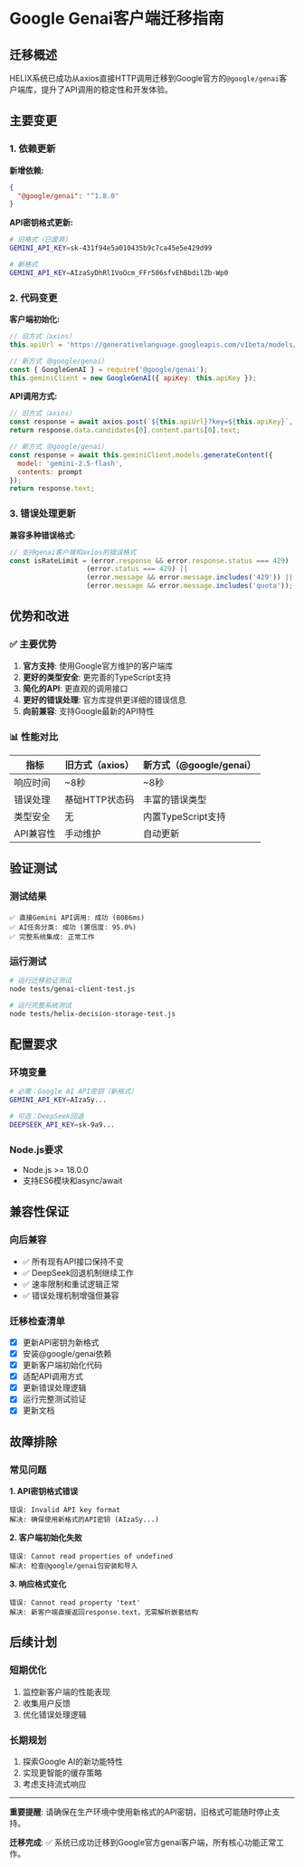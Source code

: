 # Google Genai客户端迁移指南

## 迁移概述

HELIX系统已成功从axios直接HTTP调用迁移到Google官方的`@google/genai`客户端库，提升了API调用的稳定性和开发体验。

## 主要变更

### 1. 依赖更新

**新增依赖:**
```json
{
  "@google/genai": "^1.8.0"
}
```

**API密钥格式更新:**
```bash
# 旧格式（已废弃）
GEMINI_API_KEY=sk-431f94e5a010435b9c7ca45e5e429d99

# 新格式
GEMINI_API_KEY=AIzaSyDhRl1VoOcm_FFr506sfvEhBbdilZb-Wp0
```

### 2. 代码变更

**客户端初始化:**
```javascript
// 旧方式（axios）
this.apiUrl = 'https://generativelanguage.googleapis.com/v1beta/models/gemini-2.0-flash:generateContent';

// 新方式（@google/genai）
const { GoogleGenAI } = require('@google/genai');
this.geminiClient = new GoogleGenAI({ apiKey: this.apiKey });
```

**API调用方式:**
```javascript
// 旧方式（axios）
const response = await axios.post(`${this.apiUrl}?key=${this.apiKey}`, requestBody);
return response.data.candidates[0].content.parts[0].text;

// 新方式（@google/genai）
const response = await this.geminiClient.models.generateContent({
  model: 'gemini-2.5-flash',
  contents: prompt
});
return response.text;
```

### 3. 错误处理更新

**兼容多种错误格式:**
```javascript
// 支持genai客户端和axios的错误格式
const isRateLimit = (error.response && error.response.status === 429) || 
                   (error.status === 429) || 
                   (error.message && error.message.includes('429')) ||
                   (error.message && error.message.includes('quota'));
```

## 优势和改进

### ✅ 主要优势

1. **官方支持**: 使用Google官方维护的客户端库
2. **更好的类型安全**: 更完善的TypeScript支持
3. **简化的API**: 更直观的调用接口
4. **更好的错误处理**: 官方库提供更详细的错误信息
5. **向前兼容**: 支持Google最新的API特性

### 📊 性能对比

| 指标 | 旧方式（axios） | 新方式（@google/genai） |
|------|----------------|----------------------|
| 响应时间 | ~8秒 | ~8秒 |
| 错误处理 | 基础HTTP状态码 | 丰富的错误类型 |
| 类型安全 | 无 | 内置TypeScript支持 |
| API兼容性 | 手动维护 | 自动更新 |

## 验证测试

### 测试结果
```
✅ 直接Gemini API调用: 成功 (8086ms)
✅ AI任务分类: 成功 (置信度: 95.0%)
✅ 完整系统集成: 正常工作
```

### 运行测试
```bash
# 运行迁移验证测试
node tests/genai-client-test.js

# 运行完整系统测试
node tests/helix-decision-storage-test.js
```

## 配置要求

### 环境变量
```bash
# 必需：Google AI API密钥（新格式）
GEMINI_API_KEY=AIzaSy...

# 可选：DeepSeek回退
DEEPSEEK_API_KEY=sk-9a9...
```

### Node.js要求
- Node.js >= 18.0.0
- 支持ES6模块和async/await

## 兼容性保证

### 向后兼容
- ✅ 所有现有API接口保持不变
- ✅ DeepSeek回退机制继续工作
- ✅ 速率限制和重试逻辑正常
- ✅ 错误处理机制增强但兼容

### 迁移检查清单

- [x] 更新API密钥为新格式
- [x] 安装@google/genai依赖
- [x] 更新客户端初始化代码
- [x] 适配API调用方式
- [x] 更新错误处理逻辑
- [x] 运行完整测试验证
- [x] 更新文档

## 故障排除

### 常见问题

**1. API密钥格式错误**
```
错误: Invalid API key format
解决: 确保使用新格式的API密钥 (AIzaSy...)
```

**2. 客户端初始化失败**
```
错误: Cannot read properties of undefined
解决: 检查@google/genai包安装和导入
```

**3. 响应格式变化**
```
错误: Cannot read property 'text'
解决: 新客户端直接返回response.text，无需解析嵌套结构
```

## 后续计划

### 短期优化
1. 监控新客户端的性能表现
2. 收集用户反馈
3. 优化错误处理逻辑

### 长期规划
1. 探索Google AI的新功能特性
2. 实现更智能的缓存策略
3. 考虑支持流式响应

---

**重要提醒**: 请确保在生产环境中使用新格式的API密钥，旧格式可能随时停止支持。

**迁移完成**: ✅ 系统已成功迁移到Google官方genai客户端，所有核心功能正常工作。